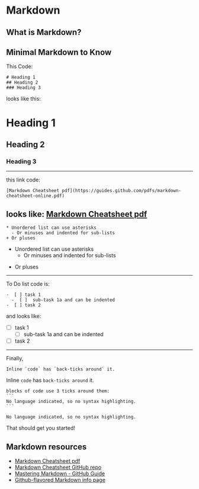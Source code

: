 # Markdown

## What is Markdown?

## Minimal Markdown to Know

This Code: 
```
# Heading 1
## Heading 2
### Heading 3
```
looks like this:
# Heading 1
## Heading 2
### Heading 3
---
this link code:
```
[Markdown Cheatsheet pdf](https://guides.github.com/pdfs/markdown-cheatsheet-online.pdf)
```
looks like:
[Markdown Cheatsheet pdf](https://guides.github.com/pdfs/markdown-cheatsheet-online.pdf)
---
```
* Unordered list can use asterisks
  - Or minuses and indented for sub-lists
+ Or pluses
```
* Unordered list can use asterisks
  - Or minuses and indented for sub-lists
+ Or pluses
---
To Do list code is:
```
-  [ ] task 1
  -  [ ]  sub-task 1a and can be indented
-  [ ] task 2
```
and looks like:

-  [ ] task 1
  -  [ ]  sub-task 1a and can be indented
-  [ ] task 2
---
Finally, 

```
Inline `code` has `back-ticks around` it.
```

Inline `code` has `back-ticks around` it.


    blocks of code use 3 ticks around them:
    ```
    No language indicated, so no syntax highlighting. 
    ```
    
```
No language indicated, so no syntax highlighting. 
```    

That should get you started!

## Markdown resources
* [Markdown Cheatsheet pdf](https://guides.github.com/pdfs/markdown-cheatsheet-online.pdf)
* [Markdown Cheatsheet GitHub repo](https://github.com/adam-p/markdown-here/wiki/Markdown-Cheatsheet)
* [Mastering Markdown - GitHub Guide](https://guides.github.com/features/mastering-markdown/)
* [Github-flavored Markdown info page](https://help.github.com/categories/writing-on-github/)

<!--
+ []()
-  [ ] 
```
-->
